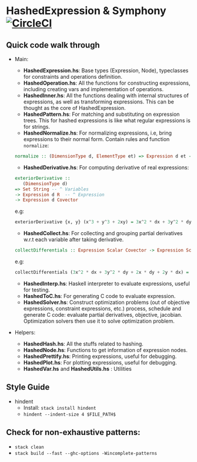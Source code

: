 # HashedExpression & Symphony   [![CircleCI](https://circleci.com/gh/dalvescb/HashedExpression/tree/master.svg?style=svg)](https://circleci.com/gh/dalvescb/HashedExpression/tree/master)

## Quick code walk through
- Main:
    - **HashedExpression.hs**: Base types (Expression, Node),
    typeclasses for constraints and operations definition.
    - **HashedOperation.hs**: All the functions for constructing expressions, including
creating vars and implementation of operations.
    - **HashedInner.hs**: All the functions dealing with internal structures of
expressions, as well as transforming expressions. This can be thought as the core
of HashedExpression.
    - **HashedPattern.hs**: For matching and substituting on expression trees.
This for hashed expressions is like what regular expressions is for strings.
    - **HashedNormalize.hs**: For normalizing expressions, i.e, bring expressions to their normal form. Contain rules and function `normalize`:
    ```haskell
    normalize :: (DimensionType d, ElementType et) => Expression d et -> Expression d et
    ```
    - **HashedDerivative.hs**: For computing derivative of real expressions:
    ```haskell
    exteriorDerivative ::
       (DimensionType d)
    => Set String -- ^ Variables
    -> Expression d R  -- ^ Expression
    -> Expression d Covector
    ```
    e.g:
    ```haskell
    exteriorDerivative {x, y} (x^3 + y^3 + 2xy) = 3x^2 * dx + 3y^2 * dy + 2x * dy + 2y * dx
    ```
    - **HashedCollect.hs**: For collecting and grouping partial derivatives w.r.t each variable
    after taking derivative.
    ```haskell
    collectDifferentials :: Expression Scalar Covector -> Expression Scalar Covector
    ```
    e.g:
    ```haskell
    collectDifferentials (3x^2 * dx + 3y^2 * dy + 2x * dy + 2y * dx) = (3x^2 + 2y) * dx + (3y^2 + 2x) * dy
    ```
    - **HashedInterp.hs**: Haskell interpreter to evaluate expressions, useful for testing.
    - **HashedToC.hs**: For generating C code to evaluate expression.
    - **HashedSolver.hs**: Construct optimization problems (out of objective expressions, constraint expressions, etc.)
    process, schedule and generate C code: evaluate partial derivatives, objective, jacobian. Optimization solvers then use
    it to solve optimization problem.

- Helpers:
    - **HashedHash.hs**: All the stuffs related to hashing.
    - **HashedNode.hs**: Functions to get information of expression nodes.
    - **HashedPrettify.hs**: Printing expressions, useful for debugging.
    - **HashedPlot.hs**: For plotting expressions, useful for debugging.
    - **HashedVar.hs** and **HashedUtils.hs** : Utilities


## Style Guide
- hindent
    - Install: `stack install hindent`
    - `hindent --indent-size 4 $FILE_PATH$`    

## Check for non-exhaustive patterns:
- `stack clean`
- `stack build --fast --ghc-options -Wincomplete-patterns`
